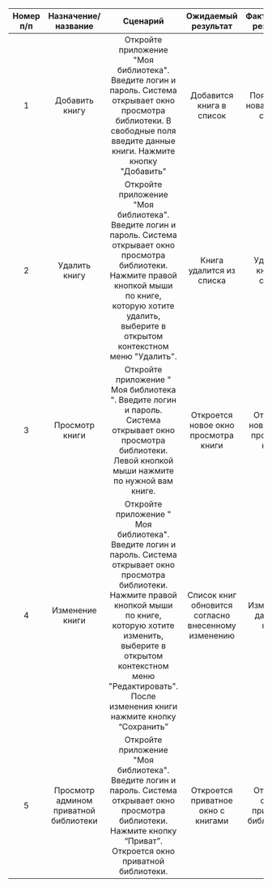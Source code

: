 | Номер п/п | Назначение/название | Сценарий | Ожидаемый результат | Фактический результат | Оценка | 
| :------: | :------: | :------: | :------: | :------: | :------: |
| 1 |	Добавить книгу |	Откройте приложение "Моя библиотека". Введите логин и пароль. Система открывает окно просмотра библиотеки. В свободные поля введите данные книги. Нажмите кнопку "Добавить" |	Добавится книга в список | Появляется новая книга в списке |	Тест пройден |
| 2 |	Удалить книгу |	Откройте приложение "Моя библиотека". Введите логин и пароль. Система открывает окно просмотра библиотеки. Нажмите правой кнопкой мыши по книге, которую хотите удалить, выберите в открытом контекстном меню "Удалить". |	Книга удалится из списка	| Удаление книги из списка |	Тест пройден |
| 3 |	Просмотр книги |	Откройте приложение " Моя библиотека ". Введите логин и пароль. Система открывает окно просмотра библиотеки. Левой кнопкой мыши нажмите по нужной вам книге.	| Откроется новое окно просмотра книги |	Открытие нового окна просмотра книги |	Тест пройден |
| 4 |	Изменение книги	| Откройте приложение " Моя библиотека". Введите логин и пароль. Система открывает окно просмотра библиотеки. Нажмите правой кнопкой мыши по книге, которую хотите изменить, выберите в открытом контекстном меню "Редактировать". После изменения книги нажмите кнопку “Сохранить” |	Cписок книг обновится согласно внесенному изменению |	Изменяются данные в книге |	Тест пройден|
| 5 |	Просмотр админом приватной библиотеки |	Откройте приложение "Моя библиотека". Введите логин и пароль. Система открывает окно просмотра библиотеки. Нажмите кнопку “Приват”. Откроется окно приватной библиотеки. |	Откроется приватное окно с книгами |	Открытие окна с приватной библиотекой |	Тест пройден |

